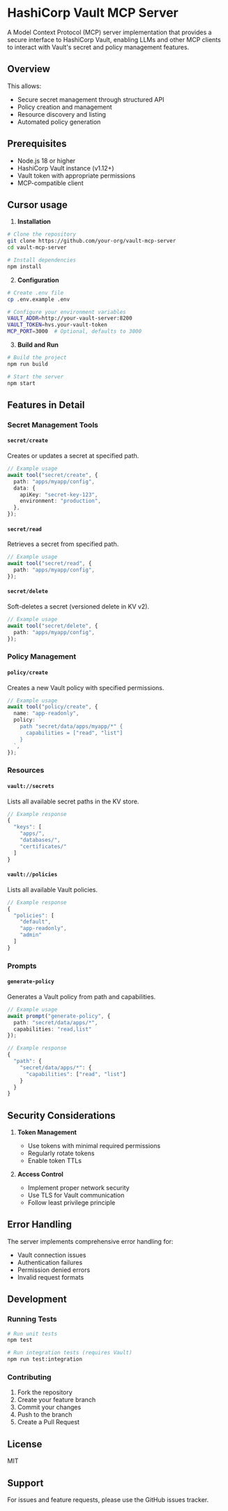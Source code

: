 # HashiCorp Vault MCP Server

A Model Context Protocol (MCP) server implementation that provides a secure interface to HashiCorp Vault, enabling LLMs and other MCP clients to interact with Vault's secret and policy management features.

## Overview

This allows:

- Secure secret management through structured API
- Policy creation and management
- Resource discovery and listing
- Automated policy generation

## Prerequisites

- Node.js 18 or higher
- HashiCorp Vault instance (v1.12+)
- Vault token with appropriate permissions
- MCP-compatible client

## Cursor usage

1. **Installation**

```bash
# Clone the repository
git clone https://github.com/your-org/vault-mcp-server
cd vault-mcp-server

# Install dependencies
npm install
```

2. **Configuration**

```bash
# Create .env file
cp .env.example .env

# Configure your environment variables
VAULT_ADDR=http://your-vault-server:8200
VAULT_TOKEN=hvs.your-vault-token
MCP_PORT=3000  # Optional, defaults to 3000
```

3. **Build and Run**

```bash
# Build the project
npm run build

# Start the server
npm start
```

## Features in Detail

### Secret Management Tools

#### `secret/create`

Creates or updates a secret at specified path.

```typescript
// Example usage
await tool("secret/create", {
  path: "apps/myapp/config",
  data: {
    apiKey: "secret-key-123",
    environment: "production",
  },
});
```

#### `secret/read`

Retrieves a secret from specified path.

```typescript
// Example usage
await tool("secret/read", {
  path: "apps/myapp/config",
});
```

#### `secret/delete`

Soft-deletes a secret (versioned delete in KV v2).

```typescript
// Example usage
await tool("secret/delete", {
  path: "apps/myapp/config",
});
```

### Policy Management

#### `policy/create`

Creates a new Vault policy with specified permissions.

```typescript
// Example usage
await tool("policy/create", {
  name: "app-readonly",
  policy: `
    path "secret/data/apps/myapp/*" {
      capabilities = ["read", "list"]
    }
  `,
});
```

### Resources

#### `vault://secrets`

Lists all available secret paths in the KV store.

```typescript
// Example response
{
  "keys": [
    "apps/",
    "databases/",
    "certificates/"
  ]
}
```

#### `vault://policies`

Lists all available Vault policies.

```typescript
// Example response
{
  "policies": [
    "default",
    "app-readonly",
    "admin"
  ]
}
```

### Prompts

#### `generate-policy`

Generates a Vault policy from path and capabilities.

```typescript
// Example usage
await prompt("generate-policy", {
  path: "secret/data/apps/*",
  capabilities: "read,list"
});

// Example response
{
  "path": {
    "secret/data/apps/*": {
      "capabilities": ["read", "list"]
    }
  }
}
```

## Security Considerations

1. **Token Management**

   - Use tokens with minimal required permissions
   - Regularly rotate tokens
   - Enable token TTLs

2. **Access Control**
   - Implement proper network security
   - Use TLS for Vault communication
   - Follow least privilege principle

## Error Handling

The server implements comprehensive error handling for:

- Vault connection issues
- Authentication failures
- Permission denied errors
- Invalid request formats

## Development

### Running Tests

```bash
# Run unit tests
npm test

# Run integration tests (requires Vault)
npm run test:integration
```

### Contributing

1. Fork the repository
2. Create your feature branch
3. Commit your changes
4. Push to the branch
5. Create a Pull Request

## License

MIT

## Support

For issues and feature requests, please use the GitHub issues tracker.
